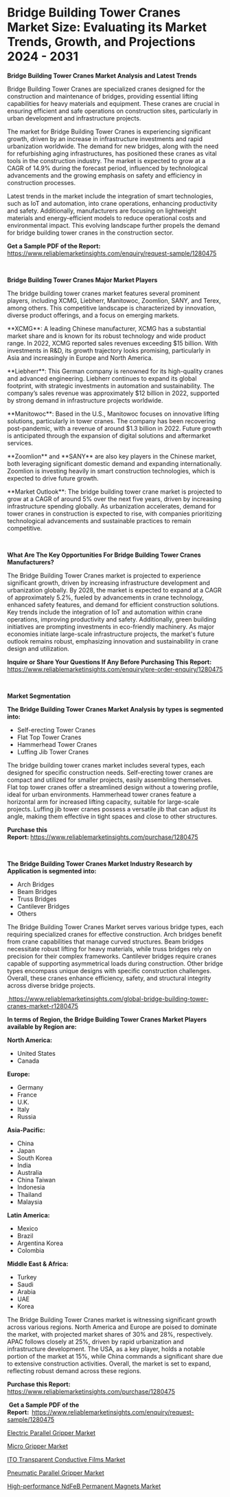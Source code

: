 <p><h1>Bridge Building Tower Cranes Market Size: Evaluating its Market Trends, Growth, and Projections 2024 - 2031</h1></p><p><strong>Bridge Building Tower Cranes Market Analysis and Latest Trends</strong></p>
<p><p>Bridge Building Tower Cranes are specialized cranes designed for the construction and maintenance of bridges, providing essential lifting capabilities for heavy materials and equipment. These cranes are crucial in ensuring efficient and safe operations on construction sites, particularly in urban development and infrastructure projects.</p><p>The market for Bridge Building Tower Cranes is experiencing significant growth, driven by an increase in infrastructure investments and rapid urbanization worldwide. The demand for new bridges, along with the need for refurbishing aging infrastructures, has positioned these cranes as vital tools in the construction industry. The market is expected to grow at a CAGR of 14.9% during the forecast period, influenced by technological advancements and the growing emphasis on safety and efficiency in construction processes.</p><p>Latest trends in the market include the integration of smart technologies, such as IoT and automation, into crane operations, enhancing productivity and safety. Additionally, manufacturers are focusing on lightweight materials and energy-efficient models to reduce operational costs and environmental impact. This evolving landscape further propels the demand for bridge building tower cranes in the construction sector.</p></p>
<p><strong>Get a Sample PDF of the Report:&nbsp;</strong> <a href="https://www.reliablemarketinsights.com/enquiry/request-sample/1280475?utm_campaign=1332&utm_medium=2&utm_source=Github&utm_content=ia&utm_term=30092024&utm_id=bridge-building-tower-cranes">https://www.reliablemarketinsights.com/enquiry/request-sample/1280475</a></p>
<p>&nbsp;</p>
<p><strong>Bridge Building Tower Cranes Major Market Players</strong></p>
<p><p>The bridge building tower cranes market features several prominent players, including XCMG, Liebherr, Manitowoc, Zoomlion, SANY, and Terex, among others. This competitive landscape is characterized by innovation, diverse product offerings, and a focus on emerging markets.</p><p>**XCMG**: A leading Chinese manufacturer, XCMG has a substantial market share and is known for its robust technology and wide product range. In 2022, XCMG reported sales revenues exceeding $15 billion. With investments in R&D, its growth trajectory looks promising, particularly in Asia and increasingly in Europe and North America.</p><p>**Liebherr**: This German company is renowned for its high-quality cranes and advanced engineering. Liebherr continues to expand its global footprint, with strategic investments in automation and sustainability. The company’s sales revenue was approximately $12 billion in 2022, supported by strong demand in infrastructure projects worldwide.</p><p>**Manitowoc**: Based in the U.S., Manitowoc focuses on innovative lifting solutions, particularly in tower cranes. The company has been recovering post-pandemic, with a revenue of around $1.3 billion in 2022. Future growth is anticipated through the expansion of digital solutions and aftermarket services.</p><p>**Zoomlion** and **SANY** are also key players in the Chinese market, both leveraging significant domestic demand and expanding internationally. Zoomlion is investing heavily in smart construction technologies, which is expected to drive future growth.</p><p>**Market Outlook**: The bridge building tower crane market is projected to grow at a CAGR of around 5% over the next five years, driven by increasing infrastructure spending globally. As urbanization accelerates, demand for tower cranes in construction is expected to rise, with companies prioritizing technological advancements and sustainable practices to remain competitive.</p></p>
<p>&nbsp;</p>
<p><strong>What Are The Key Opportunities For Bridge Building Tower Cranes Manufacturers?</strong></p>
<p><p>The Bridge Building Tower Cranes market is projected to experience significant growth, driven by increasing infrastructure development and urbanization globally. By 2028, the market is expected to expand at a CAGR of approximately 5.2%, fueled by advancements in crane technology, enhanced safety features, and demand for efficient construction solutions. Key trends include the integration of IoT and automation within crane operations, improving productivity and safety. Additionally, green building initiatives are prompting investments in eco-friendly machinery. As major economies initiate large-scale infrastructure projects, the market's future outlook remains robust, emphasizing innovation and sustainability in crane design and utilization.</p></p>
<p><strong>Inquire or Share Your Questions If Any Before Purchasing This Report:</strong> <a href="https://www.reliablemarketinsights.com/enquiry/pre-order-enquiry/1280475?utm_campaign=1332&utm_medium=2&utm_source=Github&utm_content=ia&utm_term=30092024&utm_id=bridge-building-tower-cranes">https://www.reliablemarketinsights.com/enquiry/pre-order-enquiry/1280475</a></p>
<p>&nbsp;</p>
<p><strong>Market Segmentation</strong></p>
<p><strong>The Bridge Building Tower Cranes Market Analysis by types is segmented into:</strong></p>
<p><ul><li>Self-erecting Tower Cranes</li><li>Flat Top Tower Cranes</li><li>Hammerhead Tower Cranes</li><li>Luffing Jib Tower Cranes</li></ul></p>
<p><p>The bridge building tower cranes market includes several types, each designed for specific construction needs. Self-erecting tower cranes are compact and utilized for smaller projects, easily assembling themselves. Flat top tower cranes offer a streamlined design without a towering profile, ideal for urban environments. Hammerhead tower cranes feature a horizontal arm for increased lifting capacity, suitable for large-scale projects. Luffing jib tower cranes possess a versatile jib that can adjust its angle, making them effective in tight spaces and close to other structures.</p></p>
<p><strong>Purchase this Report:&nbsp;</strong><a href="https://www.reliablemarketinsights.com/purchase/1280475?utm_campaign=1332&utm_medium=2&utm_source=Github&utm_content=ia&utm_term=30092024&utm_id=bridge-building-tower-cranes">https://www.reliablemarketinsights.com/purchase/1280475</a></p>
<p>&nbsp;</p>
<p><strong>The Bridge Building Tower Cranes Market Industry Research by Application is segmented into:</strong></p>
<p><ul><li>Arch Bridges</li><li>Beam Bridges</li><li>Truss Bridges</li><li>Cantilever Bridges</li><li>Others</li></ul></p>
<p><p>The Bridge Building Tower Cranes Market serves various bridge types, each requiring specialized cranes for effective construction. Arch bridges benefit from crane capabilities that manage curved structures. Beam bridges necessitate robust lifting for heavy materials, while truss bridges rely on precision for their complex frameworks. Cantilever bridges require cranes capable of supporting asymmetrical loads during construction. Other bridge types encompass unique designs with specific construction challenges. Overall, these cranes enhance efficiency, safety, and structural integrity across diverse bridge projects.</p></p>
<p><a href="https://www.reliablemarketinsights.com/global-bridge-building-tower-cranes-market-r1280475?utm_campaign=1332&utm_medium=2&utm_source=Github&utm_content=ia&utm_term=30092024&utm_id=bridge-building-tower-cranes">&nbsp;https://www.reliablemarketinsights.com/global-bridge-building-tower-cranes-market-r1280475</a></p>
<p><strong>In terms of Region, the Bridge Building Tower Cranes Market Players available by Region are:</strong></p>
<p>
    <p> <strong> North America: </strong>
        <ul>
            <li>United States</li>
            <li>Canada</li>
        </ul>
        </p> 
    <p> <strong> Europe: </strong>
        <ul>
            <li>Germany</li>
            <li>France</li>
            <li>U.K.</li>
            <li>Italy</li>
            <li>Russia</li>
        </ul>
        </p> 
    <p> <strong> Asia-Pacific: </strong>
        <ul>
            <li>China</li>
            <li>Japan</li>
            <li>South Korea</li>
            <li>India</li>
            <li>Australia</li>
            <li>China Taiwan</li>
            <li>Indonesia</li>
            <li>Thailand</li>
            <li>Malaysia</li>
        </ul>
        </p> 
    <p> <strong> Latin America: </strong>
        <ul>
            <li>Mexico</li>
            <li>Brazil</li>
            <li>Argentina Korea</li>
            <li>Colombia</li>
        </ul>
        </p> 
    <p> <strong> Middle East & Africa: </strong>
        <ul>
            <li>Turkey</li>
            <li>Saudi</li>
            <li>Arabia</li>
            <li>UAE</li>
            <li>Korea</li>
        </ul>
    </p>
    </p>
<p><p>The Bridge Building Tower Cranes market is witnessing significant growth across various regions. North America and Europe are poised to dominate the market, with projected market shares of 30% and 28%, respectively. APAC follows closely at 25%, driven by rapid urbanization and infrastructure development. The USA, as a key player, holds a notable portion of the market at 15%, while China commands a significant share due to extensive construction activities. Overall, the market is set to expand, reflecting robust demand across these regions.</p></p>
<p><strong>Purchase this Report: </strong><a href="https://www.reliablemarketinsights.com/purchase/1280475?utm_campaign=1332&utm_medium=2&utm_source=Github&utm_content=ia&utm_term=30092024&utm_id=bridge-building-tower-cranes">https://www.reliablemarketinsights.com/purchase/1280475</a></p>
<p>&nbsp;<strong>Get a Sample PDF of the Report:&nbsp;&nbsp;</strong><a href="https://www.reliablemarketinsights.com/enquiry/request-sample/1280475?utm_campaign=1332&utm_medium=2&utm_source=Github&utm_content=ia&utm_term=30092024&utm_id=bridge-building-tower-cranes">https://www.reliablemarketinsights.com/enquiry/request-sample/1280475</a></p>
<p><strong></strong></p>
<p><p><a href="https://www.linkedin.com/pulse/electric-parallel-gripper-market-global-regional-analysis-n0e7e?utm_campaign=1332&utm_medium=2&utm_source=Github&utm_content=ia&utm_term=30092024&utm_id=bridge-building-tower-cranes">Electric Parallel Gripper Market</a></p><p><a href="https://www.linkedin.com/pulse/micro-gripper-market-global-insights-sales-trends-3vt1e?utm_campaign=1332&utm_medium=2&utm_source=Github&utm_content=ia&utm_term=30092024&utm_id=bridge-building-tower-cranes">Micro Gripper Market</a></p><p><a href="https://issuu.com/reportprime-2/docs/ito-transparent-conductive-films-ma_b85fcdc223e90c?utm_campaign=1332&utm_medium=2&utm_source=Github&utm_content=ia&utm_term=30092024&utm_id=bridge-building-tower-cranes">ITO Transparent Conductive Films Market</a></p><p><a href="https://www.linkedin.com/pulse/future-pneumatic-parallel-gripper-market-global-forecast-belxe?utm_campaign=1332&utm_medium=2&utm_source=Github&utm_content=ia&utm_term=30092024&utm_id=bridge-building-tower-cranes">Pneumatic Parallel Gripper Market</a></p><p><a href="https://issuu.com/reportprime-2/docs/high-performance-ndfeb-permanent-ma_ff9992c0f4df7f?utm_campaign=1332&utm_medium=2&utm_source=Github&utm_content=ia&utm_term=30092024&utm_id=bridge-building-tower-cranes">High-performance NdFeB Permanent Magnets Market</a></p></p>